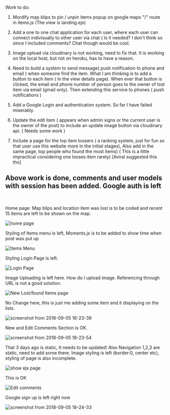Work to do:

1) Mordify map blips to pin / unpin items popup on google maps "/" route in items.js (The view is landing.ejs)

2) Add a one to one chat application for each user, where each user can connect indivisually to other user via chat ( Is it needed? I don't think so since I included comments? Chat though would be cool.

3) Image upload via cloudinary is not working, need to fix that. It is working on the local host, but not on heroku, has to have a reason.

4) Need to build a system to send message( push notification to phone and email ) when someone find the item. What I am thinking is to add a button to each item ( In the view details page). When ever that button is clicked, the email and phone number of person goes to the owner of lost item via email (gmail only). Then extending this service to phones ( push  notifications )

5) Add a Google Login and authentication system. So far I have failed miserably.

6) Update the edit item ( appears when admin signs or the current user is the owner of the post) to include an update image button via cloudinary api. ( Needs some work )

7) Include a page for the top item loosers ( a ranking system, just for fun so that user use this website more in the initial stages), Also add in the same page, top people who found the most items) ( This is a little impractical considering one looses item rarely) [Aviral suggested this tho]

## Above work is done, comments and user models with session has been added. Google auth is left

<br>

Home page: Map blips and location item was lost is to be coded and recent 15 items are left to be shown on the map.

![home page](https://user-images.githubusercontent.com/24922775/45094628-780a6700-b139-11e8-8a4c-7af03c52d37b.png)

Styling of Items menu is left, Moments.js is to be added to show time when post was put up

![Items Menu](https://user-images.githubusercontent.com/24922775/45094629-78a2fd80-b139-11e8-98a3-b08114d5b68d.png)

Styling Login Page is left.

![Login Page](https://user-images.githubusercontent.com/24922775/45094631-78a2fd80-b139-11e8-972b-4b99dc807cd9.png)

Image Uploading is left here. How do I upload image. Referencing through URL is not a good solution.

![New Lost/found Items page](https://user-images.githubusercontent.com/24922775/45094632-78a2fd80-b139-11e8-8871-1249d732e933.png)

No Change here, this is just me adding some item and it displaying on the lists.

![screenshot from 2018-09-05 18-23-39](https://user-images.githubusercontent.com/24922775/45094635-793b9400-b139-11e8-8aef-c45053714088.png)

New and Edit Comments Section is OK.

![screenshot from 2018-09-05 18-23-54](https://user-images.githubusercontent.com/24922775/45094636-79d42a80-b139-11e8-899c-a4aa1ac43edc.png)

That 3 days ago is static, It needs to be updated! Also Navigation 1,2,3 are static, need to add some there. Image styling is left (border:0, center etc), styling of page is also incomplete.

![show ejs page](https://user-images.githubusercontent.com/24922775/45094638-79d42a80-b139-11e8-80ed-c0b9fc109a2f.png)

This is OK

![Edit comments](https://user-images.githubusercontent.com/24922775/45094640-79d42a80-b139-11e8-97ba-0b6ac048d3c9.png)

Google sign up is  left right now

![screenshot from 2018-09-05 18-24-33](https://user-images.githubusercontent.com/24922775/45094641-7a6cc100-b139-11e8-9fc0-b68ae136d3f0.png)
